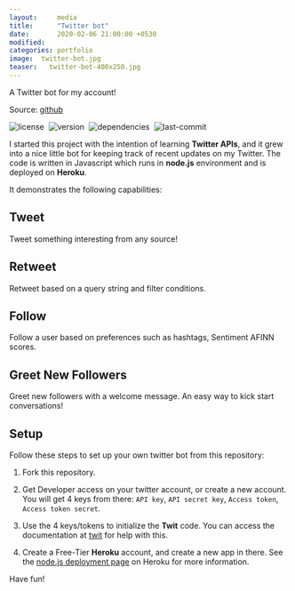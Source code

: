 ```yaml
---
layout:     media
title:      "Twitter bot"
date:       2020-02-06 21:00:00 +0530
modified:   
categories: portfolio
image:  twitter-bot.jpg
teaser:   twitter-bot-400x250.jpg
---
```

A Twitter bot for my account!

Source: [github](https://github.com/raravi/twitter-bot)

![license](https://img.shields.io/github/license/raravi/twitter-bot)&nbsp;&nbsp;![version](https://img.shields.io/github/package-json/v/raravi/twitter-bot)&nbsp;&nbsp;![dependencies](https://img.shields.io/depfu/raravi/twitter-bot)&nbsp;&nbsp;![last-commit](https://img.shields.io/github/last-commit/raravi/twitter-bot)

I started this project with the intention of learning **Twitter APIs**, and it grew into a nice little bot for keeping track of recent updates on my Twitter. The code is written in Javascript which runs in **node.js** environment and is deployed on **Heroku**.

It demonstrates the following capabilities:

## Tweet
Tweet something interesting from any source!

## Retweet
Retweet based on a query string and filter conditions.

## Follow
Follow a user based on preferences such as hashtags, Sentiment AFINN scores.

## Greet New Followers
Greet new followers with a welcome message. An easy way to kick start conversations!

## Setup
Follow these steps to set up your own twitter bot from this repository:

1. Fork this repository.

2. Get Developer access on your twitter account, or create a new account. You will get 4 keys from there: `API key`, `API secret key`, `Access token`, `Access token secret`.

3. Use the 4 keys/tokens to initialize the **Twit** code. You can access the documentation at [twit](https://github.com/ttezel/twit) for help with this.

4. Create a Free-Tier **Heroku** account, and create a new app in there. See the [node.js deployment page](https://devcenter.heroku.com/articles/getting-started-with-nodejs?singlepage=true) on Heroku for more information.

Have fun!
